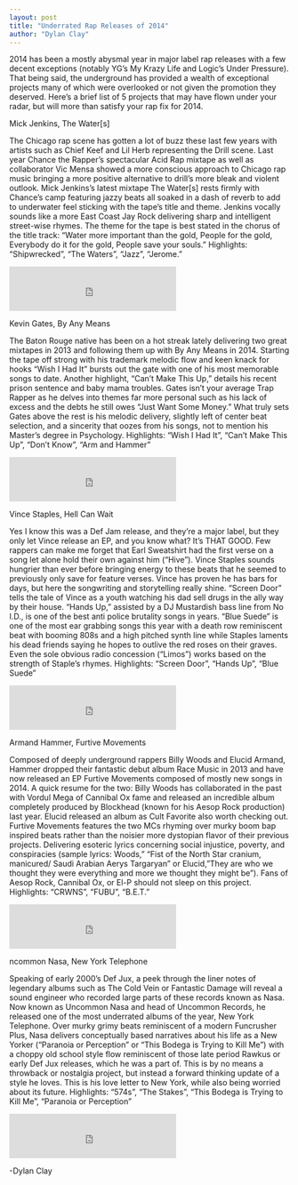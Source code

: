 ```yaml
---
layout: post
title: "Underrated Rap Releases of 2014"
author: "Dylan Clay"
---
```


2014 has been a mostly abysmal year in major label rap releases with a few decent exceptions (notably YG’s My Krazy Life and Logic’s Under Pressure). That being said, the underground has provided a wealth of exceptional projects many of which were overlooked or not given the promotion they deserved.  Here’s a brief list of 5 projects that may have flown under your radar, but will more than satisfy your rap fix for 2014.

Mick Jenkins, The Water[s]

The Chicago rap scene has gotten a lot of buzz these last few years with artists such as Chief Keef and Lil Herb representing the Drill scene. Last year Chance the Rapper’s spectacular Acid Rap mixtape as well as collaborator Vic Mensa showed a more conscious approach to Chicago rap music bringing a more positive alternative to drill’s more bleak and violent outlook. Mick Jenkins’s latest mixtape The Water[s] rests firmly with Chance’s camp featuring jazzy beats all soaked in a dash of reverb to add to underwater feel sticking with the tape’s title and theme.  Jenkins vocally sounds like a more East Coast Jay Rock delivering sharp and intelligent street-wise rhymes. The theme for the tape is best stated in the chorus of the title track: “Water more important than the gold, People for the gold, Everybody do it for the gold, People save your souls.” Highlights: “Shipwrecked”, “The Waters”, “Jazz”, “Jerome.”

<iframe src="https://embed.spotify.com/?uri=spotify:album:3q7rkjDfYI9J1IMaWMbRTV" frameborder="0" allowtransparency="true" width="300" height="80"></iframe>


Kevin Gates, By Any Means

The Baton Rouge native has been on a hot streak lately delivering two great mixtapes in 2013 and following them up with By Any Means in 2014.  Starting the tape off strong with his trademark melodic flow and keen knack for hooks “Wish I Had It” bursts out the gate with one of his most memorable songs to date. Another highlight, “Can’t Make This Up,” details his recent prison sentence and baby mama troubles. Gates isn’t your average Trap Rapper as he delves into themes far more personal such as his lack of excess and the debts he still owes “Just Want Some Money.” What truly sets Gates above the rest is his melodic delivery, slightly left of center beat selection, and a sincerity that oozes from his songs, not to mention his Master’s degree in Psychology. Highlights: “Wish I Had It”, “Can’t Make This Up”, “Don’t Know”, “Arm and Hammer”

<iframe src="https://embed.spotify.com/?uri=spotify:album:5ZzFFF7wSMmGaIWjAHElnW" frameborder="0" allowtransparency="true" width="300" height="80"></iframe>


Vince Staples, Hell Can Wait

Yes I know this was a Def Jam release, and they’re a major label, but they only let Vince release an EP, and you know what? It’s THAT GOOD. Few rappers can make me forget that Earl Sweatshirt had the first verse on a song let alone hold their own against him (“Hive”). Vince Staples sounds hungrier than ever before bringing energy to these beats that he seemed to previously only save for feature verses.  Vince has proven he has bars for days, but here the songwriting and storytelling really shine. “Screen Door” tells the tale of Vince as a youth watching his dad sell drugs in the ally way by their house. “Hands Up,” assisted by a DJ Mustardish bass line from No I.D., is one of the best anti police brutality songs in years.  “Blue Suede” is one of the most ear grabbing songs this year with a death row reminiscent beat with booming 808s and a high pitched synth line while Staples laments his dead friends saying he hopes to outlive the red roses on their graves. Even the sole obvious radio concession (“Limos”) works based on the strength of Staple’s rhymes. Highlights: “Screen Door”, “Hands Up”, “Blue Suede”

<iframe src="https://embed.spotify.com/?uri=spotify:album:7mxpMxmMM8RN39YRlo08v7" frameborder="0" allowtransparency="true" width="300" height="80"></iframe>


Armand Hammer, Furtive Movements

Composed of deeply underground rappers Billy Woods and Elucid Armand, Hammer dropped their fantastic debut album Race Music in 2013 and have now released an EP Furtive Movements composed of mostly new songs in 2014. A quick resume for the two: Billy Woods has collaborated in the past with Vordul Mega of Cannibal Ox fame and released an incredible album completely produced by Blockhead (known for his Aesop Rock production) last year. Elucid released an album as Cult Favorite also worth checking out. Furtive Movements features the two MCs rhyming over murky boom bap inspired beats rather than the noisier more dystopian flavor of their previous projects. Delivering esoteric lyrics concerning social injustice, poverty, and conspiracies (sample lyrics: Woods,” “Fist of the North Star cranium, manicured/ Saudi Arabian Aerys Targaryan” or Elucid,”They are who we thought they were everything and more we thought they might be”). Fans of Aesop Rock, Cannibal Ox, or El-P should not sleep on this project.  Highlights: “CRWNS”, “FUBU”, “B.E.T.”

<iframe src="https://embed.spotify.com/?uri=spotify:album:5qWRHNrFNckJcXft9dd2m2" frameborder="0" allowtransparency="true" width="300" height="80"></iframe>


ncommon Nasa, New York Telephone

Speaking of early 2000’s Def Jux, a peek through the liner notes of legendary albums such as The Cold Vein or Fantastic Damage will reveal a sound engineer who recorded large parts of these records known as Nasa. Now known as Uncommon Nasa and head of Uncommon Records, he released one of the most underrated albums of the year, New York Telephone. Over murky grimy beats reminiscent of a modern Funcrusher Plus, Nasa delivers conceptually based narratives about his life as a New Yorker (“Paranoia or Perception” or “This Bodega is Trying to Kill Me”) with a choppy old school style flow reminiscent of those late period Rawkus or early Def Jux releases, which he was a part of. This is by no means a throwback or nostalgia project, but instead a forward thinking update of a style he loves. This is his love letter to New York, while also being worried about its future.  Highlights: “574s”, “The Stakes”, “This Bodega is Trying to Kill Me”, “Paranoia or Perception”

<iframe src="https://embed.spotify.com/?uri=spotify:album:28we07aYdihtPhOXpKLiIS" frameborder="0" allowtransparency="true" width="300" height="80"></iframe>


-Dylan Clay